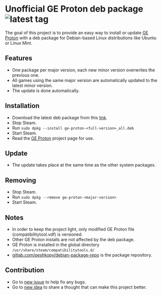 
# Unofficial GE Proton deb package ![latest tag](https://badgen.net/github/tag/peshkopy/ge-proton-deb-package)

The goal of this project is to provide an easy way to install or update [GE Proton](https://github.com/GloriousEggroll/proton-ge-custom) with a deb package for Debian-based Linux distributions like Ubuntu or Linux Mint.

## Features

- One package per major version, each new minor version overwrites the previous one.
- All games using the same major version are automatically updated to the latest minor version.
- The update is done automatically.

## Installation

- Download the latest deb package from this [link](https://peshkopy.gitlab.io/debian-package-repo/pool/main/g/ge-proton-7/ge-proton-7_latest_all.deb).
- Stop Steam.
- Run ```sudo dpkg --install ge-proton-<full-version>_all.deb```
- Start Steam.
- Read the [GE Proton](https://github.com/GloriousEggroll/proton-ge-custom) project page for use.

## Update

- The update takes place at the same time as the other system packages.


## Removing

- Stop Steam.
- Run ```sudo dpkg --remove ge-proton-<major-version>```
- Start Steam.

## Notes

- In order to keep the project light, only modified GE Proton file (compatibilitytool.vdf) is versioned.
- Other GE Proton installs are not affected by the deb package.
- GE Proton is installed in the global directory ```/usr/share/steam/compatibilitytools.d/```
- [gitlab.com/peshkopy/debian-package-repo](https://gitlab.com/peshkopy/debian-package-repo) is the package repository.

## Contribution

- Go to [new issue](https://github.com/peshkopy/ge-proton-deb-package/issues/new) to help fix any bugs.
- Go to [new idea](https://github.com/peshkopy/ge-proton-deb-package/discussions/new?category=ideas) to share a thought that can make this project better.
